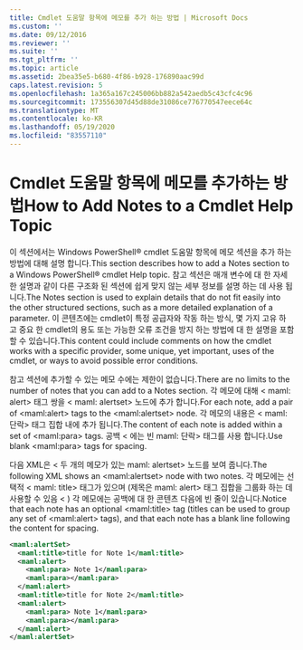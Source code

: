 ```yaml
---
title: Cmdlet 도움말 항목에 메모를 추가 하는 방법 | Microsoft Docs
ms.custom: ''
ms.date: 09/12/2016
ms.reviewer: ''
ms.suite: ''
ms.tgt_pltfrm: ''
ms.topic: article
ms.assetid: 2bea35e5-b680-4f86-b928-176890aac99d
caps.latest.revision: 5
ms.openlocfilehash: 1a365a167c245006bb882a542aedb5c43cfc4c96
ms.sourcegitcommit: 173556307d45d88de31086ce776770547eece64c
ms.translationtype: MT
ms.contentlocale: ko-KR
ms.lasthandoff: 05/19/2020
ms.locfileid: "83557110"
---
```

# <a name="how-to-add-notes-to-a-cmdlet-help-topic"></a><span data-ttu-id="425bc-102">Cmdlet 도움말 항목에 메모를 추가하는 방법</span><span class="sxs-lookup"><span data-stu-id="425bc-102">How to Add Notes to a Cmdlet Help Topic</span></span>

<span data-ttu-id="425bc-103">이 섹션에서는 Windows PowerShell® cmdlet 도움말 항목에 메모 섹션을 추가 하는 방법에 대해 설명 합니다.</span><span class="sxs-lookup"><span data-stu-id="425bc-103">This section describes how to add a Notes section to a Windows PowerShell® cmdlet Help topic.</span></span> <span data-ttu-id="425bc-104">참고 섹션은 매개 변수에 대 한 자세한 설명과 같이 다른 구조화 된 섹션에 쉽게 맞지 않는 세부 정보를 설명 하는 데 사용 됩니다.</span><span class="sxs-lookup"><span data-stu-id="425bc-104">The Notes section is used to explain details that do not fit easily into the other structured sections, such as a more detailed explanation of a parameter.</span></span> <span data-ttu-id="425bc-105">이 콘텐츠에는 cmdlet이 특정 공급자와 작동 하는 방식, 몇 가지 고유 하 고 중요 한 cmdlet의 용도 또는 가능한 오류 조건을 방지 하는 방법에 대 한 설명을 포함할 수 있습니다.</span><span class="sxs-lookup"><span data-stu-id="425bc-105">This content could include comments on how the cmdlet works with a specific provider, some unique, yet important, uses of the cmdlet, or ways to avoid possible error conditions.</span></span>

<span data-ttu-id="425bc-106">참고 섹션에 추가할 수 있는 메모 수에는 제한이 없습니다.</span><span class="sxs-lookup"><span data-stu-id="425bc-106">There are no limits to the number of notes that you can add to a Notes section.</span></span> <span data-ttu-id="425bc-107">각 메모에 대해 \< maml: alert> 태그 쌍을 \< maml: alertset> 노드에 추가 합니다.</span><span class="sxs-lookup"><span data-stu-id="425bc-107">For each note, add a pair of \<maml:alert> tags to the \<maml:alertset> node.</span></span> <span data-ttu-id="425bc-108">각 메모의 내용은 \< maml: 단락> 태그 집합 내에 추가 됩니다.</span><span class="sxs-lookup"><span data-stu-id="425bc-108">The content of each note is added within a set of \<maml:para> tags.</span></span> <span data-ttu-id="425bc-109">공백 \< 에는 빈 maml: 단락> 태그를 사용 합니다.</span><span class="sxs-lookup"><span data-stu-id="425bc-109">Use blank \<maml:para> tags for spacing.</span></span>

<span data-ttu-id="425bc-110">다음 XML은 \< 두 개의 메모가 있는 maml: alertset> 노드를 보여 줍니다.</span><span class="sxs-lookup"><span data-stu-id="425bc-110">The following XML shows an \<maml:alertset> node with two notes.</span></span> <span data-ttu-id="425bc-111">각 메모에는 선택적 \< maml: title> 태그가 있으며 (제목은 maml: alert> 태그 집합을 그룹화 하는 데 사용할 수 있음 \< ) 각 메모에는 공백에 대 한 콘텐츠 다음에 빈 줄이 있습니다.</span><span class="sxs-lookup"><span data-stu-id="425bc-111">Notice that each note has an optional \<maml:title> tag (titles can be used to group any set of \<maml:alert> tags), and that each note has a blank line following the content for spacing.</span></span>

```xml
<maml:alertSet>
  <maml:title>title for Note 1</maml:title>
  <maml:alert>
    <maml:para> Note 1</maml:para>
    <maml:para></maml:para>
  </maml:alert>
  <maml:title>title for Note 2</maml:title>
  <maml:alert>
    <maml:para> Note 1</maml:para>
    <maml:para></maml:para>
  </maml:alert>
</maml:alertSet>
```
